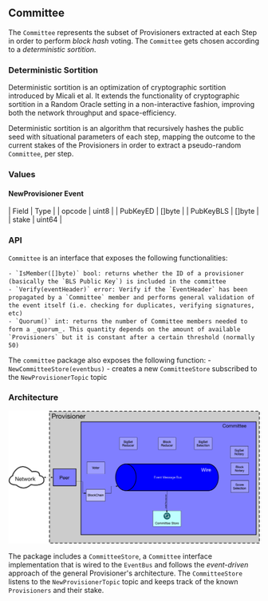## Committee

The `Committee` represents the subset of Provisioners extracted at each Step in order to perform _block hash_ voting. The `Committee` gets chosen according to a _deterministic sortition_.

### Deterministic Sortition

Deterministic sortition is an optimization of cryptographic sortition introduced by Micali et al. It extends the functionality of cryptographic sortition in a Random Oracle setting in a non-interactive fashion, improving both the network throughput and space-efficiency.

Deterministic sortition is an algorithm that recursively hashes the public seed with situational parameters of each step, mapping the outcome to the current stakes of the Provisioners in order to extract a pseudo-random `Committee`, per step.

### Values

#### NewProvisioner Event

| Field | Type |
| opcode | uint8 |
| PubKeyED | []byte |
| PubKeyBLS | []byte |
| stake | uint64 |

### API

`Committee` is an interface that exposes the following functionalities:

    - `IsMember([]byte)` bool: returns whether the ID of a provisioner (basically the `BLS Public Key`) is included in the committee
    - `Verify(eventHeader)` error: Verify if the `EventHeader` has been propagated by a `Committee` member and performs general validation of the event itself (i.e. checking for duplicates, verifying signatures, etc)
    - `Quorum()` int: returns the number of Committee members needed to form a _quorum_. This quantity depends on the amount of available `Provisioners` but it is constant after a certain threshold (normally 50)

The `committee` package also exposes the following function: - `NewCommitteeStore(eventbus)` - creates a new `CommitteeStore` subscribed to the `NewProvisionerTopic` topic

### Architecture

![](docs/Committee.jpg)

The package includes a `CommitteeStore`, a `Committee` interface implementation that is wired to the `EventBus` and follows the _event-driven_ approach of the general Provisioner's architecture. The `CommitteeStore` listens to the `NewProvisionerTopic` topic and keeps track of the known `Provisioners` and their stake.
